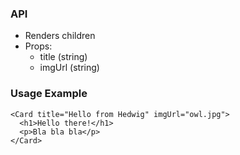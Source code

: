 ### API

- Renders children
- Props:
  - title (string)
  - imgUrl (string)

### Usage Example

```
<Card title="Hello from Hedwig" imgUrl="owl.jpg">
  <h1>Hello there!</h1>
  <p>Bla bla bla</p>
</Card>
```